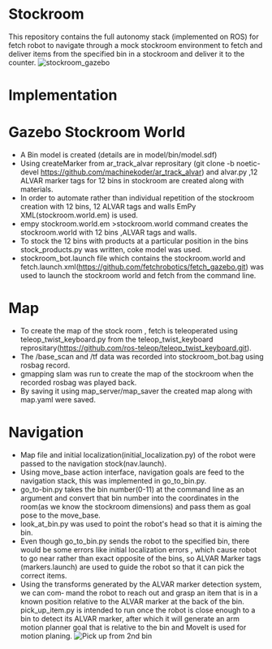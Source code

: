 # Stockroom
This repository contains the full autonomy stack (implemented on ROS) for fetch robot to navigate through a mock stockroom environment to fetch and deliver items from the specified bin in a stockroom and deliver it to the counter.
![stockroom_gazebo](https://user-images.githubusercontent.com/68220390/175476967-30af0247-79c6-4092-aa7a-e7350fe6eb18.png)
# Implementation
# Gazebo Stockroom World
* A Bin model is created (details are in model/bin/model.sdf) 
* Using createMarker from ar_track_alvar reprositary (git clone -b noetic-devel https://github.com/machinekoder/ar_track_alvar) and alvar.py ,12  ALVAR marker tags for 12 bins in stockroom are created along with materials.
* In order to automate rather than individual repetition of the stockroom creation with 12 bins, 12 ALVAR tags and walls EmPy XML(stockroom.world.em) is used.
* empy stockroom.world.em >stockroom.world command creates the stockroom.world with 12 bins ,ALVAR tags and walls.
* To stock the 12 bins with products at a particular position in the bins stock_products.py was written, coke model was used.
* stockroom_bot.launch file which contains the stockroom.world and fetch.launch.xml(https://github.com/fetchrobotics/fetch_gazebo.git) was used to launch the stockroom world and fetch from the command line.
# Map 
* To create the map of the stock room , fetch is teleoperated using teleop_twist_keyboard.py from the teleop_twist_keyboard reprositary(https://github.com/ros-teleop/teleop_twist_keyboard.git).
* The /base_scan and /tf data was recorded into stockroom_bot.bag using rosbag record.
* gmapping slam was run to create the map of the stockroom when the recorded rosbag was played back.
* By saving it using map_server/map_saver the created map along with map.yaml were saved.
# Navigation
* Map file and initial localization(initial_localization.py) of the robot were passed to the navigation stock(nav.launch).
* Using move_base action interface, navigation goals are feed to the navigation stack, this was implemented in go_to_bin.py.
* go_to-bin.py takes the bin number(0-11) at the command line as an argument and convert that bin number into the coordinates in the room(as we know the stockroom dimensions) and pass them as goal pose to the move_base. 
* look_at_bin.py was used to point the robot's head so that it is aiming the bin.
* Even though go_to_bin.py sends the robot to the specified bin, there would be some errors like initial localization errors , which cause robot to go near rather than exact opposite of the bins, so ALVAR Marker tags (markers.launch) are used to guide the robot so that it can pick the correct items.
* Using the transforms generated by the ALVAR marker detection system, we can com‐
mand the robot to reach out and grasp an item that is in a known position relative to
the ALVAR marker at the back of the bin. pick_up_item.py is intended to run once the
robot is close enough to a bin to detect its ALVAR marker, after which it will generate
an arm motion planner goal that is relative to the bin and MoveIt is used for motion planing.
![Pick up from 2nd bin](https://user-images.githubusercontent.com/68220390/175505162-0eadb7ca-5df1-429e-b104-5e3e075ed440.jpg)







